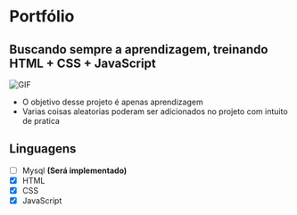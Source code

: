 # Portfólio
 
 ## Buscando sempre a aprendizagem, treinando HTML + CSS + JavaScript
 
 ![GIF](https://i.imgur.com/0512tgt.gif)
 
 - O objetivo desse projeto é apenas aprendizagem
 - Varias coisas aleatorias poderam ser adicionados no projeto com intuito de pratica
 
 ## Linguagens ##
 
 - [ ] Mysql **(Será implementado)**
 - [X] HTML
 - [X] CSS
 - [X] JavaScript
